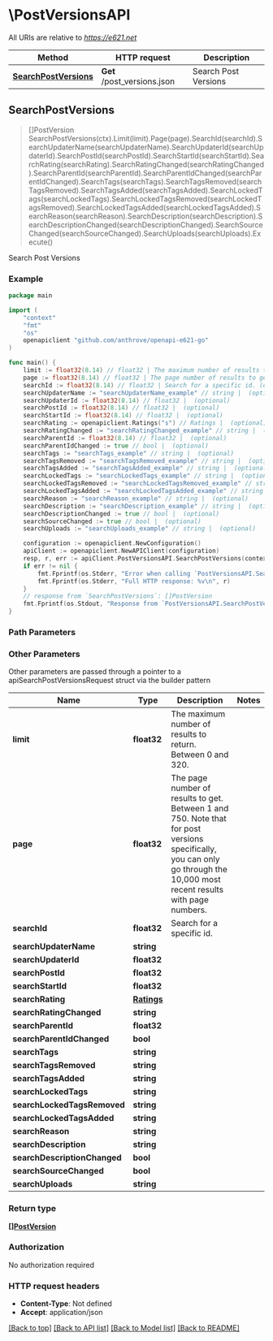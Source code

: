 # \PostVersionsAPI

All URIs are relative to *https://e621.net*

Method | HTTP request | Description
------------- | ------------- | -------------
[**SearchPostVersions**](PostVersionsAPI.md#SearchPostVersions) | **Get** /post_versions.json | Search Post Versions



## SearchPostVersions

> []PostVersion SearchPostVersions(ctx).Limit(limit).Page(page).SearchId(searchId).SearchUpdaterName(searchUpdaterName).SearchUpdaterId(searchUpdaterId).SearchPostId(searchPostId).SearchStartId(searchStartId).SearchRating(searchRating).SearchRatingChanged(searchRatingChanged).SearchParentId(searchParentId).SearchParentIdChanged(searchParentIdChanged).SearchTags(searchTags).SearchTagsRemoved(searchTagsRemoved).SearchTagsAdded(searchTagsAdded).SearchLockedTags(searchLockedTags).SearchLockedTagsRemoved(searchLockedTagsRemoved).SearchLockedTagsAdded(searchLockedTagsAdded).SearchReason(searchReason).SearchDescription(searchDescription).SearchDescriptionChanged(searchDescriptionChanged).SearchSourceChanged(searchSourceChanged).SearchUploads(searchUploads).Execute()

Search Post Versions



### Example

```go
package main

import (
	"context"
	"fmt"
	"os"
	openapiclient "github.com/anthrove/openapi-e621-go"
)

func main() {
	limit := float32(8.14) // float32 | The maximum number of results to return. Between 0 and 320. (optional)
	page := float32(8.14) // float32 | The page number of results to get. Between 1 and 750. Note that for post versions specifically, you can only go through the 10,000 most recent results with page numbers. (optional)
	searchId := float32(8.14) // float32 | Search for a specific id. (optional)
	searchUpdaterName := "searchUpdaterName_example" // string |  (optional)
	searchUpdaterId := float32(8.14) // float32 |  (optional)
	searchPostId := float32(8.14) // float32 |  (optional)
	searchStartId := float32(8.14) // float32 |  (optional)
	searchRating := openapiclient.Ratings("s") // Ratings |  (optional)
	searchRatingChanged := "searchRatingChanged_example" // string |  (optional)
	searchParentId := float32(8.14) // float32 |  (optional)
	searchParentIdChanged := true // bool |  (optional)
	searchTags := "searchTags_example" // string |  (optional)
	searchTagsRemoved := "searchTagsRemoved_example" // string |  (optional)
	searchTagsAdded := "searchTagsAdded_example" // string |  (optional)
	searchLockedTags := "searchLockedTags_example" // string |  (optional)
	searchLockedTagsRemoved := "searchLockedTagsRemoved_example" // string |  (optional)
	searchLockedTagsAdded := "searchLockedTagsAdded_example" // string |  (optional)
	searchReason := "searchReason_example" // string |  (optional)
	searchDescription := "searchDescription_example" // string |  (optional)
	searchDescriptionChanged := true // bool |  (optional)
	searchSourceChanged := true // bool |  (optional)
	searchUploads := "searchUploads_example" // string |  (optional)

	configuration := openapiclient.NewConfiguration()
	apiClient := openapiclient.NewAPIClient(configuration)
	resp, r, err := apiClient.PostVersionsAPI.SearchPostVersions(context.Background()).Limit(limit).Page(page).SearchId(searchId).SearchUpdaterName(searchUpdaterName).SearchUpdaterId(searchUpdaterId).SearchPostId(searchPostId).SearchStartId(searchStartId).SearchRating(searchRating).SearchRatingChanged(searchRatingChanged).SearchParentId(searchParentId).SearchParentIdChanged(searchParentIdChanged).SearchTags(searchTags).SearchTagsRemoved(searchTagsRemoved).SearchTagsAdded(searchTagsAdded).SearchLockedTags(searchLockedTags).SearchLockedTagsRemoved(searchLockedTagsRemoved).SearchLockedTagsAdded(searchLockedTagsAdded).SearchReason(searchReason).SearchDescription(searchDescription).SearchDescriptionChanged(searchDescriptionChanged).SearchSourceChanged(searchSourceChanged).SearchUploads(searchUploads).Execute()
	if err != nil {
		fmt.Fprintf(os.Stderr, "Error when calling `PostVersionsAPI.SearchPostVersions``: %v\n", err)
		fmt.Fprintf(os.Stderr, "Full HTTP response: %v\n", r)
	}
	// response from `SearchPostVersions`: []PostVersion
	fmt.Fprintf(os.Stdout, "Response from `PostVersionsAPI.SearchPostVersions`: %v\n", resp)
}
```

### Path Parameters



### Other Parameters

Other parameters are passed through a pointer to a apiSearchPostVersionsRequest struct via the builder pattern


Name | Type | Description  | Notes
------------- | ------------- | ------------- | -------------
 **limit** | **float32** | The maximum number of results to return. Between 0 and 320. | 
 **page** | **float32** | The page number of results to get. Between 1 and 750. Note that for post versions specifically, you can only go through the 10,000 most recent results with page numbers. | 
 **searchId** | **float32** | Search for a specific id. | 
 **searchUpdaterName** | **string** |  | 
 **searchUpdaterId** | **float32** |  | 
 **searchPostId** | **float32** |  | 
 **searchStartId** | **float32** |  | 
 **searchRating** | [**Ratings**](Ratings.md) |  | 
 **searchRatingChanged** | **string** |  | 
 **searchParentId** | **float32** |  | 
 **searchParentIdChanged** | **bool** |  | 
 **searchTags** | **string** |  | 
 **searchTagsRemoved** | **string** |  | 
 **searchTagsAdded** | **string** |  | 
 **searchLockedTags** | **string** |  | 
 **searchLockedTagsRemoved** | **string** |  | 
 **searchLockedTagsAdded** | **string** |  | 
 **searchReason** | **string** |  | 
 **searchDescription** | **string** |  | 
 **searchDescriptionChanged** | **bool** |  | 
 **searchSourceChanged** | **bool** |  | 
 **searchUploads** | **string** |  | 

### Return type

[**[]PostVersion**](PostVersion.md)

### Authorization

No authorization required

### HTTP request headers

- **Content-Type**: Not defined
- **Accept**: application/json

[[Back to top]](#) [[Back to API list]](../README.md#documentation-for-api-endpoints)
[[Back to Model list]](../README.md#documentation-for-models)
[[Back to README]](../README.md)

